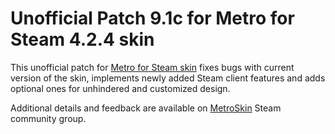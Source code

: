 # Unofficial Patch 9.1c for Metro for Steam 4.2.4 skin

This unofficial patch for [Metro for Steam skin](https://metroforsteam.com) fixes bugs with current version of the skin, implements newly added Steam client features and adds optional ones for unhindered and customized design.

Additional details and feedback are available on [MetroSkin](https://steamcommunity.com/groups/metroskin) Steam community group.
